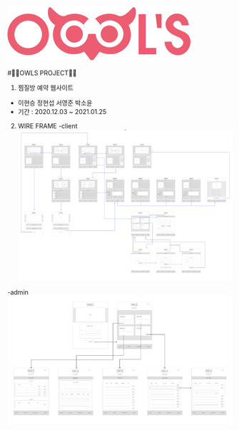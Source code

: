 ![로고](./owlsLogo.png)<br><br>
#🦉🦉OWLS PROJECT🦉🦉

1. 찜질방 예약 웹사이트
  - 이현승 정현섭 서영준 박소윤
  - 기간 : 2020.12.03 ~ 2021.01.25
  
2. WIRE FRAME
  -client
  ![와이어프레임](./wireframe.PNG)<br>
  
  -admin
  ![와이어프레임2](./wireframe2.PNG)<br>
  
